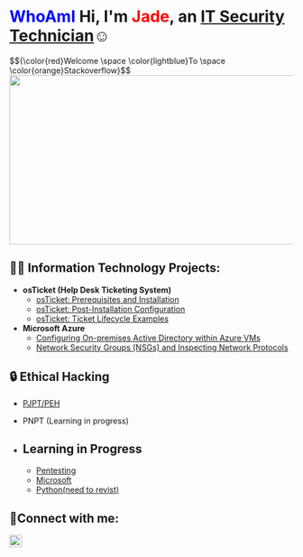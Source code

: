 <h1><span style="color: blue;">WhoAmI</span> Hi, I'm <span style="color: red;">Jade</span>, an <a href="https://www.linkedin.com/in/jade-da-silva-8b43566a/">IT Security Technician</a>☺</h1>
$${\color{red}Welcome \space \color{lightblue}To \space \color{orange}Stackoverflow}$$
<div align="center">
  <img src="https://media.giphy.com/media/dWesBcTLavkZuG35MI/giphy.gif" width="600" height="300"/>
</div>

<h2>👨‍💻 Information Technology Projects:</h2>

- <b>osTicket (Help Desk Ticketing System)</b>
  - [osTicket: Prerequisites and Installation](https://github.com/JadedaSilva/osticket-prereqs)
  - [osTicket: Post-Installation Configuration](https://github.com/JadedaSilva/post-install-config)
  - [osTicket: Ticket Lifecycle Examples](https://github.com/JadedaSilva/ticket-lifecycle)
- <b>Microsoft Azure</b>
  - [Configuring On-premises Active Directory within Azure VMs](https://github.com/JadedaSilva/configure-ad)
  - [Network Security Groups (NSGs) and Inspecting Network Protocols](https://github.com/JadedaSilva/azure-network-protocols)

<h2>🔒 Ethical Hacking</h2>

- [PJPT/PEH](https://github.com/JadedaSilva/PEH)
- PNPT (Learning in progress)

- <h2>Learning in Progress</h2>

  - [Pentesting](https://certifications.tcm-sec.com/pnpt/)
  - [Microsoft](https://www.microsoft.com/en-za/security/business/siem-and-xdr/microsoft-defender-office-365)
  - [Python(need to revist)](https://github.com/JadedaSilva/IT-Automation-with-Google) 

<h2>🤳Connect with me:</h2>

[<img align="left" alt="Jade | LinkedIn" width="22px" src="https://cdn.jsdelivr.net/npm/simple-icons@v3/icons/linkedin.svg" />][linkedin]

[linkedin]: https://www.linkedin.com/in/jade-da-silva-8b43566a/
